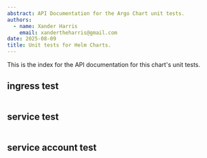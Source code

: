 ```yaml
---
abstract: API Documentation for the Argo Chart unit tests.
authors:
  - name: Xander Harris
    email: xandertheharris@gmail.com
date: 2025-08-09
title: Unit tests for Helm Charts.
---
```


This is the index for the API documentation for this chart's unit tests.

## ingress test

```{autoyaml} /tests/ingress_test.yaml
```

## service test

```{autoyaml} /tests/service_test.yaml
```

## service account test

```{autoyaml} /tests/serviceaccount_test.yaml
```
